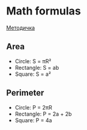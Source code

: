 # Math formulas
[Методичка](https://github.com/egorzolotarev/geometric_lib/blob/main/docs/Metodichka.md)
## Area
- Circle: S = πR²
- Rectangle: S = ab
- Square: S = a²

## Perimeter
- Circle: P = 2πR
- Rectangle: P = 2a + 2b
- Square: P = 4a
